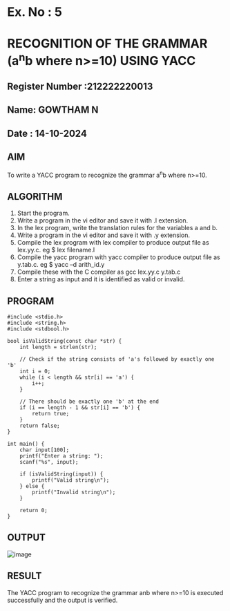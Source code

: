 # Ex. No : 5	
# RECOGNITION OF THE GRAMMAR (a<sup>n</sup>b where n>=10) USING YACC
## Register Number :212222220013
## Name: GOWTHAM N
## Date : 14-10-2024
## AIM   
To write a YACC program to recognize the grammar a<sup>n</sup>b where n>=10.

## ALGORITHM
1.	Start the program.
2.	Write a program in the vi editor and save it with .l extension.
3.	In the lex program, write the translation rules for the variables a and b.
4.	Write a program in the vi editor and save it with .y extension.
5.	Compile the lex program with lex compiler to produce output file as lex.yy.c. eg $ lex filename.l
6.	Compile the yacc program with yacc compiler to produce output file as y.tab.c. eg $ yacc –d arith_id.y
7.	Compile these with the C compiler as gcc lex.yy.c y.tab.c
8.	Enter a string as input and it is identified as valid or invalid.
 
## PROGRAM
```
#include <stdio.h>
#include <string.h>
#include <stdbool.h>

bool isValidString(const char *str) {
    int length = strlen(str);

    // Check if the string consists of 'a's followed by exactly one 'b'
    int i = 0;
    while (i < length && str[i] == 'a') {
        i++;
    }

    // There should be exactly one 'b' at the end
    if (i == length - 1 && str[i] == 'b') {
        return true;
    }
    return false;
}

int main() {
    char input[100];
    printf("Enter a string: ");
    scanf("%s", input);

    if (isValidString(input)) {
        printf("Valid string\n");
    } else {
        printf("Invalid string\n");
    }

    return 0;
}
```
## OUTPUT 
![image](https://github.com/user-attachments/assets/512dc03f-bb53-4a6c-b01c-d38c3b547da7)

## RESULT
The YACC program to recognize the grammar anb where n>=10 is executed successfully and the output is verified.

